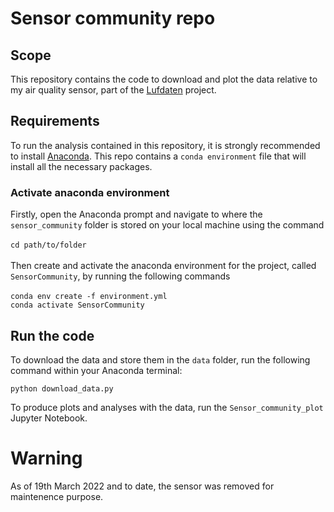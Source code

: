 # Sensor community repo

## Scope

This repository contains the code to download and plot the data relative to my air quality sensor, part of the [Lufdaten](https://maps.sensor.community/#2/0.0/0.0) project. 

## Requirements

To run the analysis contained in this repository, it is strongly recommended to install [Anaconda](https://www.anaconda.com/products/individual). This repo contains a `conda environment` file that will install all the necessary packages.  

### Activate anaconda environment
Firstly, open the Anaconda prompt and navigate to where the `sensor_community` folder is stored on your local machine using the command\
\
`cd path/to/folder`\
\
Then create and activate the anaconda environment for the project, called `SensorCommunity`, by running the following commands\
\
`conda env create -f environment.yml` \
`conda activate SensorCommunity`

## Run the code

To download the data and store them in the `data` folder, run the following command within your Anaconda terminal: 

`python download_data.py`

To produce plots and analyses with the data, run the `Sensor_community_plot` Jupyter Notebook. 

# Warning

As of 19th March 2022 and to date, the sensor was removed for maintenence purpose. 

